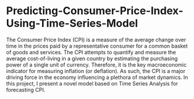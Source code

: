 # Predicting-Consumer-Price-Index-Using-Time-Series-Model
The Consumer Price Index (CPI) is a measure of the average change over time in the prices paid by a representative consumer for a common basket of goods and services. The CPI attempts to quantify and measure the average cost-of-living in a given country by estimating the purchasing power of a single unit of currency. Therefore, it is the key macroeconomic indicator for measuring inflation (or deflation). As such, the CPI is a major driving force in the economy influencing a plethora of market dynamics. In this project, I present a novel model based on Time Series Analysis for forecasting CPI.
